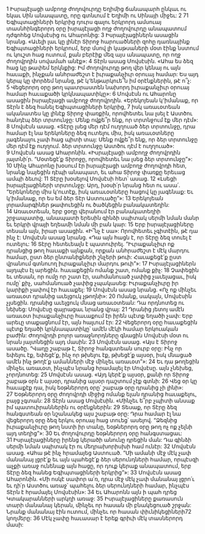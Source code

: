 1 Իսրայէլացի ամբողջ ժողովուրդը Եղիմից ճանապարհ ընկաւ ու եկաւ Սին անապատը, որը գտնւում է Եղիմի ու Սինայի միջեւ:
2 71 Եգիպտացիների երկրից դուրս գալու երկրորդ ամսուայ տասնհինգերորդ օրը իսրայէլացի ողջ ժողովուրդը անապատում դժգոհեց Մովսէսից ու Ահարոնից: 3 Իսրայէլացիներն ասացին նրանց. «Աւելի լաւ կը լինէր Տիրոջ հարուածների զոհը դառնայինք Եգիպտացիների երկրում, երբ մսով լի կաթսաների մօտ էինք նստում ու կուշտ հաց ուտում, քան բերէիք մեզ այս անապատը, որ ողջ ժողովրդին սովամահ անէք»:
4 Տէրն ասաց Մովսէսին. «Ահա ես ձեզ հաց կը թափեմ երկնքից: Իմ ժողովուրդը թող վեր կենայ ու այն հաւաքի, ինչքան անհրաժեշտ է իւրաքանչիւր օրուայ համար: Ես այդ կերպ կը փորձեմ նրանց, թէ կ՚ենթարկուե՞ն իմ օրէնքներին, թէ ո՞չ: 5 Վեցերորդ օրը թող պատրաստեն նախորդ իւրաքանչիւր օրուայ համար հաւաքածի կրկնապատիկը»:
6 Մովսէսն ու Ահարոնը ասացին իսրայէլացի ամբողջ ժողովրդին. «Երեկոյեան կ՚իմանաք, որ Տէրն է ձեզ հանել Եգիպտացիների երկրից, 7 իսկ առաւօտեան ականատես կը լինէք Տիրոջ փառքին, որովհետեւ նա լսել է Աստծու հանդէպ ձեր տրտունջը: Մենք ովքե՞ր ենք, որ տրտնջում էք մեր դէմ»: 8 Մովսէսն ասաց. «Տէրը լսեց մեր դէմ ուղղուած ձեր տրտունջը, դրա համար էլ նա երեկոները ձեզ ուտելու միս, իսկ առաւօտները յագենալու չափ հաց պիտի տայ: Մենք ովքե՞ր ենք, որ ձեր տրտունջը մեր դէմ էք ուղղում. ձեր տրտունջը Աստծու դէմ է ուղղուած»: 9 Մովսէսն ասաց Ահարոնին. «Իսրայէլացի ամբողջ ժողովրդին յայտնի՛ր. “Մօտեցէ՛ք Տիրոջը, որովհետեւ նա լսեց ձեր տրտունջը”»:
10 Մինչ Ահարոնը խօսում էր իսրայէլացի ամբողջ ժողովրդի հետ, նրանք նայեցին դէպի անապատ, եւ ահա Տիրոջ փառքը երեւաց ամպի ձեւով: 11 Տէրը խօսելով Մովսէսի հետ՝ ասաց. 12 «Լսեցի իսրայէլացիների տրտունջը: Արդ, խօսի՛ր նրանց հետ ու ասա՛. “Երեկոները միս կ՚ուտէք, իսկ առաւօտները հացով կը յագենաք: Եւ կ՚իմանաք, որ ես եմ ձեր Տէր Աստուածը”»:
13 Երեկոյեան լորամարգիներ թափուեցին ու ծածկեցին բանակատեղին: 14 Առաւօտեան, երբ ցօղը վերանում էր բանակատեղիի շրջապատից, անապատի երեսին գինձի սպիտակ սերմի նման մանր եւ երկրի վրայի եղեամի նման մի բան կար: 15 Երբ իսրայէլացիները տեսան այն, իրար ասացին. «Ի՞նչ է սա»: Որովհետեւ չգիտէին, թէ դա ինչ է: Մովսէսն ասաց նրանց. «Դա այն հացն է, որ Տէրը ձեզ տուել է ուտելու: 16 Տէրը հետեւեալն է պատուիրել. “Իւրաքանչիւր ոք դրանցից թող հաւաքի այնքան, որքան անհրաժեշտ է մէկ մարդու համար, ըստ ձեր ընտանիքների շնչերի թուի: Հաւաքեցէ՛ք ըստ վրանում գտնուող իւրաքանչիւր մարդու թուի”»: 17 Իսրայէլացիներն այդպէս էլ արեցին. հաւաքեցին ոմանք շատ, ոմանք քիչ: 18 Չափեցին եւ տեսան, որ ումը որ շատ էր, սահմանուած չափից չաւելացաւ, իսկ ումը՝ քիչ, սահմանուած չափից չպակասեց: Իւրաքանչիւրը իր կարիքի չափով էր հաւաքել: 19 Մովսէսն ասաց նրանց. «Ոչ ոք մինչեւ առաւօտ դրանից աւելցուկ չթողնի»: 20 Ոմանք, սակայն, Մովսէսին չլսեցին. դրանից աւելցուկ մնաց առաւօտեան: Դա որդնոտեց ու նեխեց: Մովսէսը զայրացաւ նրանց վրայ: 21 Դրանից յետոյ ամէն առաւօտ իւրաքանչիւրը հաւաքում էր իրեն պէտք եղածի չափ: Երբ արեւը տաքացնում էր, այն հալւում էր: 22 Վեցերորդ օրը հաւաքեցին պէտք եղածի կրկնապատիկը՝ ամէն մէկի համար երկուական բաժին: Ժողովրդի բոլոր առաջնորդները գնացին Մովսէսի մօտ ու նրան յայտնեցին այդ մասին:
23 Մովսէսն ասաց. «Այս է Տիրոջ ասածը. “Վաղը շաբաթ է, Տիրոջ հանգստեան սուրբ օրը: Ինչ որ եփելու էք, եփեցէ՛ք, ինչ որ թխելու էք, թխեցէ՛ք այսօր, իսկ մնացած ամէն ինչ թողէ՛ք ամանների մէջ մինչեւ առաւօտ”»: 24 Եւ դա թողեցին մինչեւ առաւօտ, ինչպէս նրանց հրամայել էր Մովսէսը. այն չնեխեց, չորդնոտեց: 25 Մովսէսն ասաց. «Այդ կերէ՛ք այսօր, քանի որ Տիրոջ շաբաթ օրն է այսօր, դրանից այսօր դաշտում չէք գտնի: 26 Վեց օր կը հաւաքէք դա, իսկ եօթներորդ օրը՝ շաբաթ օրը դրանից չի լինի»: 27 Եօթներորդ օրը ժողովրդի միջից ոմանք ելան դրանից հաւաքելու, բայց չգտան: 28 Տէրն ասաց Մովսէսին. «Մինչեւ ե՞րբ չպիտի անսաք իմ պատուիրաններին ու օրէնքներին: 29 Տեսաք, որ Տէրը ձեզ հանգստեան օր նշանակեց այս շաբաթ օրը: Դրա համար էլ նա վեցերորդ օրը ձեզ երկու օրուայ հաց տուեց՝ ասելով. “Ձեզնից իւրաքանչիւրը թող նստի իր տանը, եօթներորդ օրը թող ոչ ոք չելնի այդ տեղից”»: 30 Եւ ժողովուրդը եօթներորդ օրը հանգստացաւ: 31 Իսրայէլացիները իրենց կերածի անունը դրեցին ման: Դա գինձի սերմի նման սպիտակ էր ու մեղրախորիսխի համ ունէր:
32 Մովսէսն ասաց. «Ահա թէ ինչ հրամայեց Աստուած. “Մի ամանի մէջ մէկ չափ մանանայ լցրէ՛ք եւ այն պահեցէ՛ք ձեր սերունդների համար, որպէսզի աչքի առաջ ունենաք այն հացը, որ դուք կերաք անապատում, երբ Տէրը ձեզ հանեց Եգիպտացիների երկրից”»: 33 Մովսէսն ասաց Ահարոնին. «Մի ոսկէ սափոր ա՛ռ, դրա մէջ մէկ չափ մանանայ լցրո՛ւ եւ դի՛ր Աստծու առաջ՝ պահելու ձեր սերունդների համար, ինչպէս Տէրն է հրամայել Մովսէսին»: 34 Եւ Ահարոնն այն ի պահ դրեց Կտակարանների արկղի առաջ: 35 Իսրայէլացիները քառասուն տարի մանանայ կերան, մինչեւ որ հասան մի բնակեցուած շրջան: Նրանք մանանայ էին ուտում, մինչեւ որ հասան փիւնիկեցիների72 կողմերը: 36 Մէկ չափը հաւասար է երեք գրիւի մէկ տասներորդ մասի:
